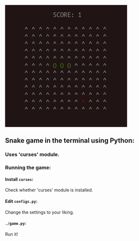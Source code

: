 <img src="docs/snake_screenshot.png" width="400" height="400">

## Snake game in the terminal using Python:
### Uses 'curses' module.

### Running the game:

#### Install `curses`:
Check whether 'curses' module is installed.

#### Edit `configs.py`:
Change the settings to your liking.

#### `./game.py`:
Run it! 
